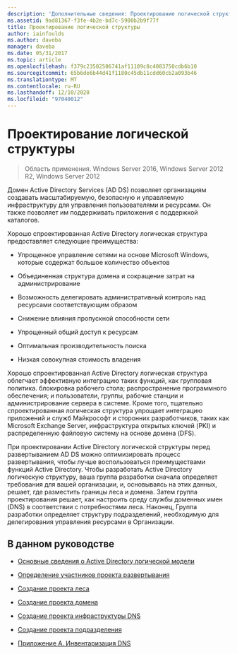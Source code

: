 ```yaml
---
description: 'Дополнительные сведения: Проектирование логической структуры'
ms.assetid: 9ad81367-f3fe-4b2e-bd7c-5900b2b9f77f
title: Проектирование логической структуры
author: iainfoulds
ms.author: daveba
manager: daveba
ms.date: 05/31/2017
ms.topic: article
ms.openlocfilehash: f379c23502506741af11109c8c4083750cdb6b10
ms.sourcegitcommit: 65b6de6b44d41f1180c45db11cdd60cb2a093b46
ms.translationtype: MT
ms.contentlocale: ru-RU
ms.lasthandoff: 12/10/2020
ms.locfileid: "97040012"
---
```

# <a name="designing-the-logical-structure"></a>Проектирование логической структуры

>Область применения. Windows Server 2016, Windows Server 2012 R2, Windows Server 2012

Домен Active Directory Services (AD DS) позволяет организациям создавать масштабируемую, безопасную и управляемую инфраструктуру для управления пользователями и ресурсами. Он также позволяет им поддерживать приложения с поддержкой каталогов.

Хорошо спроектированная Active Directory логическая структура предоставляет следующие преимущества:

-   Упрощенное управление сетями на основе Microsoft Windows, которые содержат большое количество объектов

-   Объединенная структура домена и сокращение затрат на администрирование

-   Возможность делегировать административный контроль над ресурсами соответствующим образом

-   Снижение влияния пропускной способности сети

-   Упрощенный общий доступ к ресурсам

-   Оптимальная производительность поиска

-   Низкая совокупная стоимость владения

Хорошо спроектированная Active Directory логическая структура облегчает эффективную интеграцию таких функций, как групповая политика. блокировка рабочего стола; распространение программного обеспечения; и пользователи, группы, рабочие станции и администрирование сервера в системе. Кроме того, тщательно спроектированная логическая структура упрощает интеграцию приложений и служб Майкрософт и сторонних разработчиков, таких как Microsoft Exchange Server, инфраструктура открытых ключей (PKI) и распределенную файловую систему на основе домена (DFS).

При проектировании Active Directory логической структуры перед развертыванием AD DS можно оптимизировать процесс развертывания, чтобы лучше воспользоваться преимуществами функций Active Directory. Чтобы разработать Active Directory логическую структуру, ваша группа разработки сначала определяет требования для вашей организации, и, основываясь на этих данных, решает, где разместить границы леса и домена. Затем группа проектирования решает, как настроить среду службы доменных имен (DNS) в соответствии с потребностями леса. Наконец, Группа разработки определяет структуру подразделений, необходимую для делегирования управления ресурсами в Организации.

## <a name="in-this-guide"></a>В данном руководстве

-   [Основные сведения о Active Directory логической модели](../../ad-ds/plan/Understanding-the-Active-Directory-Logical-Model.md)

-   [Определение участников проекта развертывания](../../ad-ds/plan/Identifying-the-Deployment-Project-Participants.md)

-   [Создание проекта леса](../../ad-ds/plan/Creating-a-Forest-Design.md)

-   [Создание проекта домена](../../ad-ds/plan/Creating-a-Domain-Design.md)

-   [Создание проекта инфраструктуры DNS](../../ad-ds/plan/Creating-a-DNS-Infrastructure-Design.md)

-   [Создание проекта подразделения](../../ad-ds/plan/Creating-an-Organizational-Unit-Design.md)

-   [Приложение А. Инвентаризация DNS](../../ad-ds/plan/Appendix-A--DNS-Inventory.md)



